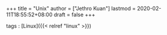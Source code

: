 +++
title = "Unix"
author = ["Jethro Kuan"]
lastmod = 2020-02-11T18:55:52+08:00
draft = false
+++

tags
: [Linux]({{< relref "linux" >}})
